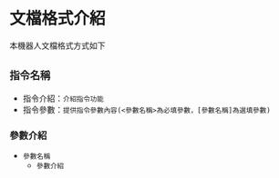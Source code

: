 # 文檔格式介紹
本機器人文檔格式方式如下
## `指令名稱`
- 指令介紹：`介紹指令功能`
- 指令參數：`提供指令參數內容(<參數名稱>為必填參數，[參數名稱]為選填參數)`
### 參數介紹
- `參數名稱`
	- `參數介紹`